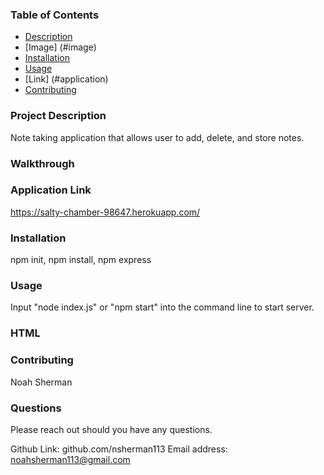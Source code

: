 ### Table of Contents 
  - [Description](#description)
  - [Image] (#image)
  - [Installation](#installation)
  - [Usage](#usage)
  - [Link] (#application)
  - [Contributing](#contributing)
  
  
### Project Description
  Note taking application that allows user to add, delete, and store notes. 
  
 ### Walkthrough 
 <!-- insert video of project functionality -->
 
### Application Link 
https://salty-chamber-98647.herokuapp.com/

### Installation 
  npm init, npm install, npm express

### Usage
 Input "node index.js" or "npm start" into the command line to start server. 


### HTML 
<!-- insert HTML snippets here -->


### Contributing

 Noah Sherman  
 
### Questions 
 Please reach out should you have any questions.  

  Github Link: github.com/nsherman113
  Email address: noahsherman113@gmail.com
